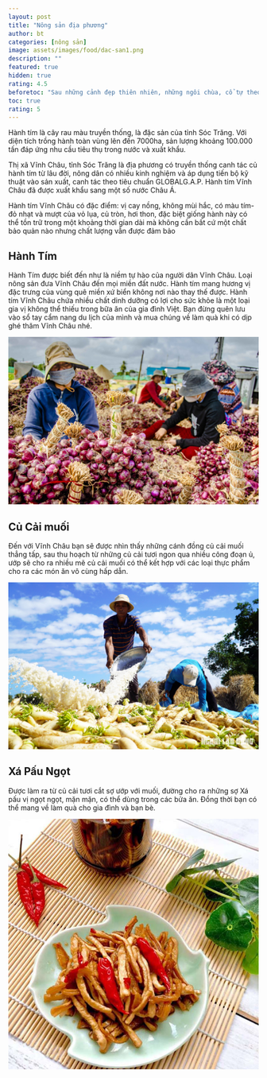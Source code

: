 ```yaml
---
layout: post
title: "Nông sản địa phương"
author: bt
categories: [nông sản]
image: assets/images/food/dac-san1.png
description: ""
featured: true
hidden: true
rating: 4.5
beforetoc: "Sau những cảnh đẹp thiên nhiên, những ngôi chùa, cổ tự theo nhiều nét phong cách đặc trưng thì bạn không thể bỏ qua những món ăn ngon mang đậm bản sắc của người dân địa phương, ngoài các món hải sản tươi ngon thì vẫn còn những món ăn đặc biệt khác để bạn nhớ mãi hương vị khi đến Vinh Châu"
toc: true
rating: 5
---
```


Hành tím là cây rau màu truyền thống, là đặc sản của tỉnh Sóc Trăng. Với diện tích trồng hành toàn vùng lên đến 7000ha, sản lượng khoảng 100.000 tấn đáp ứng nhu cầu tiêu thụ trong nước và xuất khẩu.

Thị xã Vĩnh Châu, tỉnh Sóc Trăng là địa phương có truyền thống canh tác củ hành tím từ lâu đời, nông dân có nhiều kinh nghiệm và áp dụng tiến bộ kỹ thuật vào sản xuất, canh tác theo tiêu chuẩn GLOBALG.A.P. Hành tím Vĩnh Châu đã được xuất khẩu sang một số nước Châu Á.

Hành tím Vĩnh Châu có đặc điểm: vị cay nồng, không mùi hắc, có màu tím-đỏ nhạt và mượt của vỏ lụa, củ tròn, hơi thon, đặc biệt giống hành này có thể tồn trữ trong một khoảng thời gian dài mà không cần bất cứ một chất bảo quản nào nhưng chất lượng vẫn được đảm bảo

## Hành Tím

Hành Tím được biết đến như là niềm tự hào của người dân Vĩnh Châu. Loại nông sản đưa Vĩnh Châu đến mọi miền đất nước. Hành tím mang hương vị đặc trưng của vùng quê miền xứ biển không nơi nào thay thế được. Hành tím Vĩnh Châu chứa nhiều chất dinh dưỡng có lợi cho sức khỏe là một loại gia vị không thể thiếu trong bữa ăn của gia đình Việt. Bạn đừng quên lưu vào sổ tay cẩm nang du lịch của mình và mua chúng về làm quà khi có dịp ghé thăm Vĩnh Châu nhé.

![hanh-tim](/assets/images/food/hanh-tim1.jpg "Hành Tím")

## Củ Cải muối

Đến với Vĩnh Châu bạn sẽ được nhìn thấy những cánh đồng củ cải muối thẳng tấp, sau thu hoạch từ những củ cải tươi ngon qua nhiều công đoạn ủ, ướp sẽ cho ra nhiều mẽ củ cải muối có thể kết hợp với các loại thực phẩm cho ra các món ăn vô cùng hấp dẫn.

![cu-cai-muoi](/assets/images/food/cu-cai-muoi1.webp "Củ Cải muối")

## Xá Pấu Ngọt

Được làm ra từ củ cải tươi cắt sợ ướp với muối, đường cho ra những sợ Xá pấu vị ngọt ngọt, mặn mặn, có thể dùng trong các bửa ăn. Đồng thời bạn có thể mang về làm quà cho gia đình và bạn bè.

![xa-pau-ngot](/assets/images/food/cu-cai-muoi1.jpeg "Xá Pấu Ngọt")
